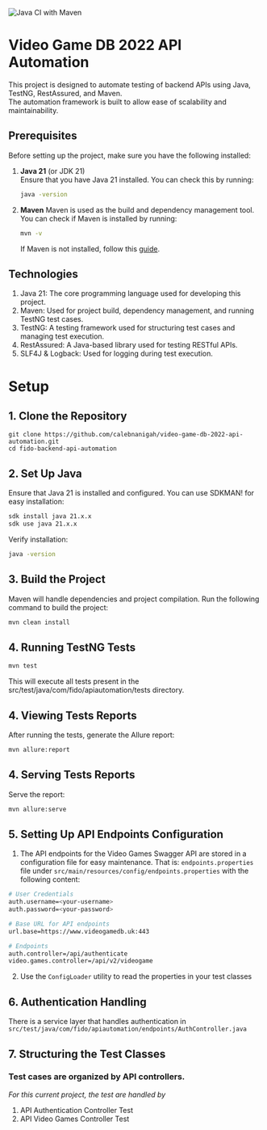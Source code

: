 ![Java CI with Maven](https://github.com/calebnanigah/video-game-db-2022-api-automation/actions/workflows/maven.yml/badge.svg)

# Video Game DB 2022 API Automation

This project is designed to automate testing of backend APIs using Java, TestNG, RestAssured, and Maven. 
<br>
The automation framework is built to allow ease of scalability and maintainability.

## Prerequisites

Before setting up the project, make sure you have the following installed:

1. **Java 21** (or JDK 21)  
   Ensure that you have Java 21 installed. You can check this by running:
   ```bash
   java -version
   
2. **Maven**
   Maven is used as the build and dependency management tool. You can check if Maven is installed by running:
    ```bash 
   mvn -v
    ```
   If Maven is not installed, follow this [guide](https://maven.apache.org/install.html).

## Technologies
1. Java 21: The core programming language used for developing this project.
2. Maven: Used for project build, dependency management, and running TestNG test cases.
3. TestNG: A testing framework used for structuring test cases and managing test execution.
4. RestAssured: A Java-based library used for testing RESTful APIs.
5. SLF4J & Logback: Used for logging during test execution.

# Setup

## 1. Clone the Repository
````
git clone https://github.com/calebnanigah/video-game-db-2022-api-automation.git
cd fido-backend-api-automation
````
## 2. Set Up Java
Ensure that Java 21 is installed and configured. You can use SDKMAN! for easy installation:
```bash
sdk install java 21.x.x
sdk use java 21.x.x
```
Verify installation:
```bash
java -version
```

## 3. Build the Project
Maven will handle dependencies and project compilation. Run the following command to build the project:
```bash
mvn clean install
```

## 4. Running TestNG Tests
```bash
mvn test
```
This will execute all tests present in the src/test/java/com/fido/apiautomation/tests directory.

## 4. Viewing Tests Reports
After running the tests, generate the Allure report:
```bash
mvn allure:report
```
## 4. Serving Tests Reports
Serve the report:
```bash
mvn allure:serve
```

## 5. Setting Up API Endpoints Configuration

1. The API endpoints for the Video Games Swagger API are stored in a configuration file for easy maintenance.
That is: `endpoints.properties` file under `src/main/resources/config/endpoints.properties` with the following content:
```bash
# User Credentials
auth.username=<your-username>
auth.password=<your-password>

# Base URL for API endpoints
url.base=https://www.videogamedb.uk:443

# Endpoints
auth.controller=/api/authenticate
video.games.controller=/api/v2/videogame
```

2. Use the `ConfigLoader` utility to read the properties in your test classes

## 6. Authentication Handling
There is a service layer that handles authentication in `src/test/java/com/fido/apiautomation/endpoints/AuthController.java`

## 7. Structuring the Test Classes

### Test cases are organized by API controllers.

_For this current project, the test are handled by_
1. API Authentication Controller Test
2. API Video Games Controller Test

